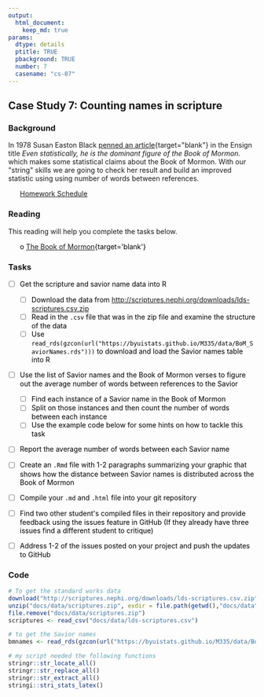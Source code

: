 ```yaml
---
output:  
  html_document:  
    keep_md: true  
params:
  dtype: details
  ptitle: TRUE
  pbackground: TRUE
  number: 7
  casename: "cs-07"
---
```







## Case Study 7: Counting names in scripture 
### Background 

In 1978 Susan Easton Black [penned an article](https://www.lds.org/ensign/1978/07/discovery?lang=eng){target="blank"} in the Ensign title *Even statistically, he is the dominant figure of the Book of Mormon.* which makes some statistical claims about the Book of Mormon.  With our "string" skills we are going to check her result and build an improved statistic using using number of words between references.  

 * [Homework Schedule](../homework_schedule.html)






### Reading

This reading will help you complete the tasks below.

* o [The Book of Mormon](https://www.lds.org/scriptures/bofm?lang=eng){target='blank'}


### Tasks


<style>
ul {
   color: black;
   list-style-type: none;
   list-style-position: outside;

}

</style>


* [ ] Get the scripture and savior name data into R
    * [ ] Download the data from http://scriptures.nephi.org/downloads/lds-scriptures.csv.zip
    * [ ] Read in the `.csv` file that was in the zip file and examine the structure of the data
    * [ ] Use `read_rds(gzcon(url("https://byuistats.github.io/M335/data/BoM_SaviorNames.rds")))` to download and load the Savior names table into R
* [ ] Use the list of Savior names and the Book of Mormon verses to figure out the average number of words between references to the Savior
    * [ ] Find each instance of a Savior name in the Book of Mormon
    * [ ] Split on those instances and then count the number of words between each instance
    * [ ] Use the example code below for some hints on how to tackle this task
* [ ] Report the average number of words between each Savior name
* [ ] Create an `.Rmd` file with 1-2 paragraphs summarizing your graphic that shows how the distance between Savior names is distributed across the Book of Mormon
* [ ] Compile your `.md` and `.html` file into your git repository
* [ ] Find two other student's compiled files in their repository and provide feedback using the issues feature in GitHub (If they already have three issues find a different student to critique)
* [ ] Address 1-2 of the issues posted on your project and push the updates to GitHub






### Code


```r
# To get the standard works data
download("http://scriptures.nephi.org/downloads/lds-scriptures.csv.zip", "docs/data/scriptures.zip", mode = "wb")
unzip("docs/data/scriptures.zip", exdir = file.path(getwd(),"docs/data"))
file.remove("docs/data/scriptures.zip")
scriptures <- read_csv("docs/data/lds-scriptures.csv")

# to get the Savior names
bmnames <- read_rds(gzcon(url("https://byuistats.github.io/M335/data/BoM_SaviorNames.rds")))

# my script needed the following functions 
stringr::str_locate_all()
stringr::str_replace_all()
stringr::str_extract_all()
stringi::stri_stats_latex()
```






